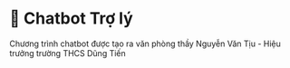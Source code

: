 # 💬 Chatbot Trợ lý

Chương trình chatbot được tạo ra văn phòng thầy Nguyễn Văn Tịu - Hiệu trưởng trường THCS Dũng Tiến

